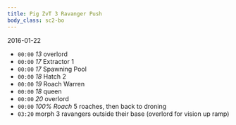 ```yaml
---
title: Pig ZvT 3 Ravanger Push
body_class: sc2-bo
---
```


2016-01-22

- `00:00` _13_                 overlord
- `00:00` _17_                 Extractor 1
- `00:00` _17_                 Spawning Pool
- `00:00` _18_                 Hatch 2
- `00:00` _19_                 Roach Warren
- `00:00` _18_                 queen
- `00:00` _20_                 overlord
- `00:00` _100% Roach_         5 roaches, then back to droning
- `03:20`                      morph 3 ravangers outside their base (overlord for vision up ramp)
